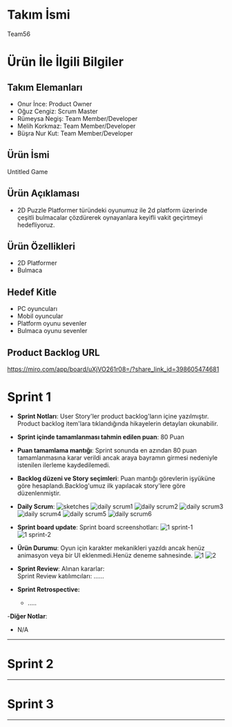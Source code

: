 # **Takım İsmi**

Team56

# Ürün İle İlgili Bilgiler

## Takım Elemanları

- Onur İnce: Product Owner
- Oğuz Cengiz: Scrum Master
- Rümeysa Negiş: Team Member/Developer
- Melih Korkmaz: Team Member/Developer
- Büşra Nur Kut: Team Member/Developer

## Ürün İsmi

Untitled Game

## Ürün Açıklaması

- 2D Puzzle Platformer türündeki oyunumuz ile 2d platform üzerinde çeşitli bulmacalar çözdürerek oynayanlara keyifli vakit geçirtmeyi hedefliyoruz.

## Ürün Özellikleri
- 2D Platformer
- Bulmaca
## Hedef Kitle

- PC oyuncuları
- Mobil oyuncular
- Platform oyunu sevenler
- Bulmaca oyunu sevenler

## Product Backlog URL

https://miro.com/app/board/uXjVO261r08=/?share_link_id=398605474681


# Sprint 1

- **Sprint Notları**: User Story'ler product backlog'ların içine yazılmıştır. Product backlog item'lara tıklandığında hikayelerin detayları okunabilir.

- **Sprint içinde tamamlanması tahmin edilen puan**: 80 Puan

- **Puan tamamlama mantığı**: Sprint sonunda en azından 80 puan tamamlanmasına karar verildi ancak araya bayramın girmesi nedeniyle istenilen ilerleme kaydedilemedi.

- **Backlog düzeni ve Story seçimleri**: Puan mantığı görevlerin işyüküne göre hesaplandı.Backlog'umuz ilk yapılacak story'lere göre düzenlenmiştir.

- **Daily Scrum**: 
![sketches](https://user-images.githubusercontent.com/103571825/167484111-843f9508-26cf-4f6f-8f24-66505da09faa.jpg)
![daily scrum1](https://user-images.githubusercontent.com/74148901/167481602-b6dc500f-8ee2-48ed-b345-548eea939df6.png)
![daily scrum2](https://user-images.githubusercontent.com/74148901/167481608-30404cb4-d2f4-413d-ad3c-b322d3b0d035.png)
![daily scrum3](https://user-images.githubusercontent.com/74148901/167481610-4b0dc827-d414-4631-bbf7-065daa068d63.png)
![daily scrum4](https://user-images.githubusercontent.com/74148901/167481615-79331375-15b1-4733-bb14-d7aeaf1aa3e3.png)
![daily scrum5](https://user-images.githubusercontent.com/74148901/167481616-783f3c89-741d-43c3-ba16-0a670121c3ab.png)
![daily scrum6](https://user-images.githubusercontent.com/74148901/167481618-239a64ef-9c77-41db-9d31-a60a3c5a6e10.png)


- **Sprint board update**: Sprint board screenshotları: 
![1 sprint-1](https://user-images.githubusercontent.com/103571825/167445984-a3b6b9b5-202c-4c72-bb70-da8fd812be73.jpg)
![1 sprint-2](https://user-images.githubusercontent.com/103571825/167445996-fd5dadbf-24b3-4010-b341-d786fbc3e358.jpg)



- **Ürün Durumu**: Oyun için karakter mekanikleri yazıldı ancak henüz animasyon veya bir UI eklenmedi.Henüz deneme sahnesinde.
![1](https://user-images.githubusercontent.com/71657838/167723334-e64de912-869e-44ab-9473-2094ea99735a.png)
![2](https://user-images.githubusercontent.com/71657838/167723343-cf7d9eb0-0bdc-4627-b33b-9c0d1787c65e.png)


- **Sprint Review**: 
Alınan kararlar:  
Sprint Review katılımcıları: ......

- **Sprint Retrospective:**
  - .....

-**Diğer Notlar**:
- N/A

---

# Sprint 2


---

# Sprint 3

---
